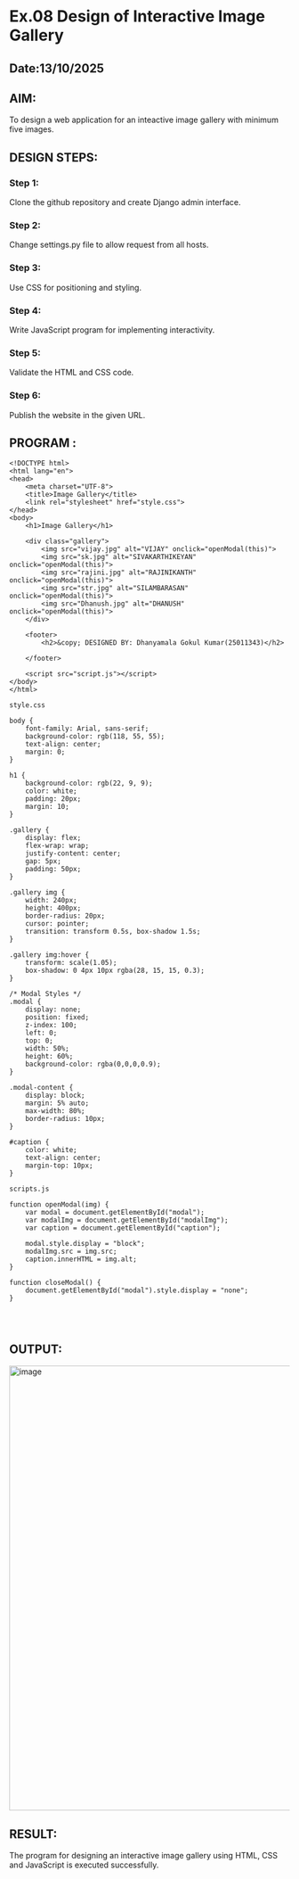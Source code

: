 # Ex.08 Design of Interactive Image Gallery
## Date:13/10/2025

## AIM:
To design a web application for an inteactive image gallery with minimum five images.

## DESIGN STEPS:

### Step 1:
Clone the github repository and create Django admin interface.

### Step 2:
Change settings.py file to allow request from all hosts.

### Step 3:
Use CSS for positioning and styling.

### Step 4:
Write JavaScript program for implementing interactivity.

### Step 5:
Validate the HTML and CSS code.

### Step 6:
Publish the website in the given URL.

## PROGRAM :
```
<!DOCTYPE html>
<html lang="en">
<head>
    <meta charset="UTF-8">
    <title>Image Gallery</title>
    <link rel="stylesheet" href="style.css">
</head>
<body>
    <h1>Image Gallery</h1>

    <div class="gallery">
        <img src="vijay.jpg" alt="VIJAY" onclick="openModal(this)">
        <img src="sk.jpg" alt="SIVAKARTHIKEYAN" onclick="openModal(this)">
        <img src="rajini.jpg" alt="RAJINIKANTH" onclick="openModal(this)">
        <img src="str.jpg" alt="SILAMBARASAN" onclick="openModal(this)">
        <img src="Dhanush.jpg" alt="DHANUSH" onclick="openModal(this)">
    </div>

    <footer>
        <h2>&copy; DESIGNED BY: Dhanyamala Gokul Kumar(25011343)</h2>
        
    </footer>

    <script src="script.js"></script>
</body>
</html>

style.css

body {
    font-family: Arial, sans-serif;
    background-color: rgb(118, 55, 55);
    text-align: center;
    margin: 0;
}

h1 {
    background-color: rgb(22, 9, 9);
    color: white;
    padding: 20px;
    margin: 10;
}

.gallery {
    display: flex;
    flex-wrap: wrap;
    justify-content: center;
    gap: 5px;
    padding: 50px;
}

.gallery img {
    width: 240px;
    height: 400px;
    border-radius: 20px;
    cursor: pointer;
    transition: transform 0.5s, box-shadow 1.5s;
}

.gallery img:hover {
    transform: scale(1.05);
    box-shadow: 0 4px 10px rgba(28, 15, 15, 0.3);
}

/* Modal Styles */
.modal {
    display: none;
    position: fixed;
    z-index: 100;
    left: 0;
    top: 0;
    width: 50%;
    height: 60%;
    background-color: rgba(0,0,0,0.9);
}

.modal-content {
    display: block;
    margin: 5% auto;
    max-width: 80%;
    border-radius: 10px;
}

#caption {
    color: white;
    text-align: center;
    margin-top: 10px;
}

scripts.js

function openModal(img) {
    var modal = document.getElementById("modal");
    var modalImg = document.getElementById("modalImg");
    var caption = document.getElementById("caption");
    
    modal.style.display = "block";
    modalImg.src = img.src;
    caption.innerHTML = img.alt;
}

function closeModal() {
    document.getElementById("modal").style.display = "none";
}




```
## OUTPUT:
<img width="1907" height="798" alt="image" src="https://github.com/user-attachments/assets/58325766-3c3b-4162-a5ff-f37356dd18ad" />

## RESULT:
The program for designing an interactive image gallery using HTML, CSS and JavaScript is executed successfully.
